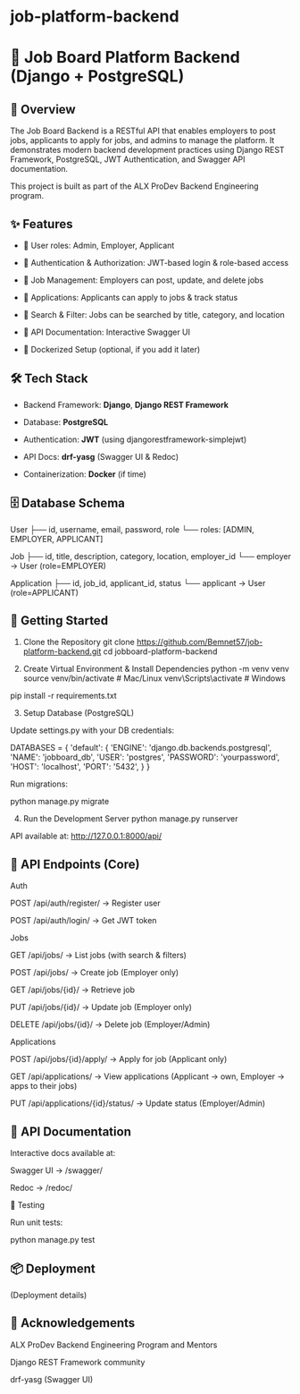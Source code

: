 # job-platform-backend
# 📌 Job Board Platform Backend (Django + PostgreSQL)
## 📖 Overview

The Job Board Backend is a RESTful API that enables employers to post jobs, applicants to apply for jobs, and admins to manage the platform.
It demonstrates modern backend development practices using Django REST Framework, PostgreSQL, JWT Authentication, and Swagger API documentation.

This project is built as part of the ALX ProDev Backend Engineering program.

## ✨ Features

- 👤 User roles: Admin, Employer, Applicant

- 🔐 Authentication & Authorization: JWT-based login & role-based access

- 💼 Job Management: Employers can post, update, and delete jobs

- 📄 Applications: Applicants can apply to jobs & track status

- 🔎 Search & Filter: Jobs can be searched by title, category, and location

- 📑 API Documentation: Interactive Swagger UI

- 🐳 Dockerized Setup (optional, if you add it later)

## 🛠️ Tech Stack

- Backend Framework: **Django**, **Django REST Framework**

- Database: **PostgreSQL**

- Authentication: **JWT** (using djangorestframework-simplejwt)

- API Docs: **drf-yasg** (Swagger UI & Redoc)

- Containerization: **Docker** (if time)

## 🗄️ Database Schema
User
 ├── id, username, email, password, role
 └── roles: [ADMIN, EMPLOYER, APPLICANT]

Job
 ├── id, title, description, category, location, employer_id
 └── employer → User (role=EMPLOYER)

Application
 ├── id, job_id, applicant_id, status
 └── applicant → User (role=APPLICANT)

## 🚀 Getting Started
1. Clone the Repository
git clone https://github.com/Bemnet57/job-platform-backend.git
cd jobboard-platform-backend

2. Create Virtual Environment & Install Dependencies
python -m venv venv
source venv/bin/activate   # Mac/Linux
venv\Scripts\activate      # Windows

pip install -r requirements.txt

3. Setup Database (PostgreSQL)

Update settings.py with your DB credentials:

DATABASES = {
    'default': {
        'ENGINE': 'django.db.backends.postgresql',
        'NAME': 'jobboard_db',
        'USER': 'postgres',
        'PASSWORD': 'yourpassword',
        'HOST': 'localhost',
        'PORT': '5432',
    }
}


Run migrations:

python manage.py migrate

4. Run the Development Server
python manage.py runserver


API available at: http://127.0.0.1:8000/api/

## 🔑 API Endpoints (Core)
Auth

POST /api/auth/register/ → Register user

POST /api/auth/login/ → Get JWT token

Jobs

GET /api/jobs/ → List jobs (with search & filters)

POST /api/jobs/ → Create job (Employer only)

GET /api/jobs/{id}/ → Retrieve job

PUT /api/jobs/{id}/ → Update job (Employer only)

DELETE /api/jobs/{id}/ → Delete job (Employer/Admin)

Applications

POST /api/jobs/{id}/apply/ → Apply for job (Applicant only)

GET /api/applications/ → View applications (Applicant → own, Employer → apps to their jobs)

PUT /api/applications/{id}/status/ → Update status (Employer/Admin)

## 📑 API Documentation

Interactive docs available at:

Swagger UI → /swagger/

Redoc → /redoc/

🧪 Testing

Run unit tests:

python manage.py test

## 📦 Deployment

(Deployment details)

## 🙌 Acknowledgements

ALX ProDev Backend Engineering Program and Mentors

Django REST Framework community

drf-yasg (Swagger UI)
